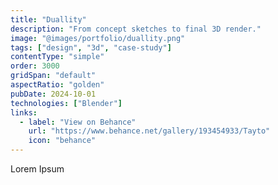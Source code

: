 ```yaml
---
title: "Duallity"
description: "From concept sketches to final 3D render."
image: "@images/portfolio/duallity.png"
tags: ["design", "3d", "case-study"]
contentType: "simple"
order: 3000
gridSpan: "default"
aspectRatio: "golden"
pubDate: 2024-10-01
technologies: ["Blender"]
links:
  - label: "View on Behance"
    url: "https://www.behance.net/gallery/193454933/Tayto"
    icon: "behance"
---
```


Lorem Ipsum 